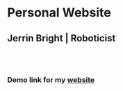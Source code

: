 # Personal Website

<h2>Jerrin Bright | Roboticist</h2><br><br>
<h3>Demo link for my <a href="https://jbright.tech/">website</a></h3>
